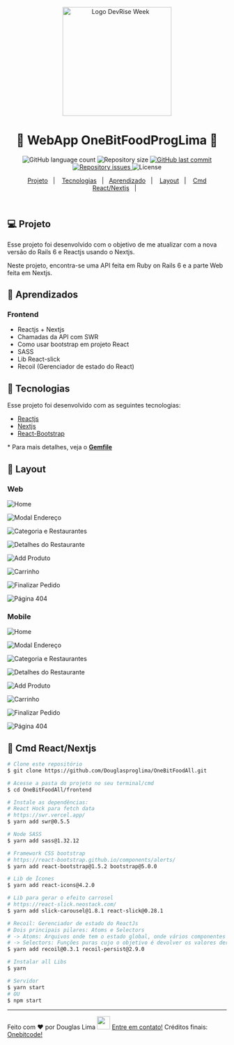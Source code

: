 <p align="center">
  <img alt="Logo DevRise Week" title="#douglasproglima-apps" src="https://rubyonrails.org/images/rails-logo.svg" width="250px" />
</p>

<h1 align="center">
🚀 WebApp OneBitFoodProgLima 🚀
</h1>

<p align="center">
  <img alt="GitHub language count" src="https://img.shields.io/github/languages/count/Douglasproglima/OneBitFoodAll">

  <img alt="Repository size" src="https://img.shields.io/github/repo-size/Douglasproglima/OneBitFoodAll">

  <a href="https://github.com/Douglasproglima/OneBitFoodAll/commits/main">
    <img alt="GitHub last commit" src="https://img.shields.io/github/last-commit/Douglasproglima/OneBitFoodAll">
  </a>

  <a href="https://github.com/Douglasproglima/FindHouses/issues">
    <img alt="Repository issues" src="https://img.shields.io/github/issues/Douglasproglima/OneBitFoodAll">
  </a>

  <img alt="License" src="https://img.shields.io/badge/license-MIT-brightgreen">
</p>

<p align="center">
  <a href="#-projeto">Projeto</a>&nbsp;&nbsp;&nbsp;|&nbsp;&nbsp;&nbsp;
  <a href="#rocket-tecnologias">Tecnologias</a>&nbsp;&nbsp;&nbsp;|&nbsp;&nbsp;&nbsp;<a href="#rocket-tecnologias">Aprendizado</a>&nbsp;&nbsp;&nbsp;|&nbsp;&nbsp;&nbsp;
<a href="#-layout">Layout</a>&nbsp;&nbsp;&nbsp;|&nbsp;&nbsp;&nbsp;
<a href="#rocket-executando">Cmd React/Nextjs</a>&nbsp;&nbsp;&nbsp;|&nbsp;&nbsp;&nbsp;

</p>
<br>

## 💻 Projeto

Esse projeto foi desenvolvido com o objetivo de me atualizar com a nova versão do Rails 6 e Reactjs usando o Nextjs.

Neste projeto, encontra-se uma API feita em Ruby on Rails 6 e a parte Web feita em Nextjs.

## :school_satchel: Aprendizados

### Frontend

- Reactjs + Nextjs
- Chamadas da API com SWR
- Como usar bootstrap em projeto React
- SASS
- Lib React-slick
- Recoil (Gerenciador de estado do React)

## :rocket: Tecnologias

Esse projeto foi desenvolvido com as seguintes tecnologias:

- [Reactjs](https://pt-br.reactjs.org/)
- [Nextjs](https://nextjs.org/)
- [React-Bootstrap](https://react-bootstrap.github.io/)

\* Para mais detalhes, veja o **[Gemfile](./GemFile)**

## 🎨 Layout

### Web

![Home](./assets/images/web/01.png)

![Modal Endereço](./assets/images/web/02.png)

![Categoria e Restaurantes](./assets/images/web/03.png)

![Detalhes do Restaurante](./assets/images/web/04.png)

![Add Produto](./assets/images/web/05.png)

![Carrinho](./assets/images/web/06.png)

![Finalizar Pedido](./assets/images/web/07.png)

![Página 404](./assets/images/web/08.png)

### Mobile

![Home](./assets/images/mobile/01-mobile.png)

![Modal Endereço](./assets/images/mobile/02-mobile.png)

![Categoria e Restaurantes](./assets/images/mobile/03-mobile.png)

![Detalhes do Restaurante](./assets/images/mobile/04-mobile.png)

![Add Produto](./assets/images/mobile/05-mobile.png)

![Carrinho](./assets/images/mobile/06-mobile.png)

![Finalizar Pedido](./assets/images/mobile/07-mobile.png)

![Página 404](./assets/images/mobile/08-mobile.png)

## :notebook: Cmd React/Nextjs

```bash
# Clone este repositório
$ git clone https://github.com/Douglasproglima/OneBitFoodAll.git

# Acesse a pasta do projeto no seu terminal/cmd
$ cd OneBitFoodAll/frontend

# Instale as dependências:
# React Hock para fetch data
# https://swr.vercel.app/
$ yarn add swr@0.5.5

# Node SASS
$ yarn add sass@1.32.12

# Framework CSS bootstrap
# https://react-bootstrap.github.io/components/alerts/
$ yarn add react-bootstrap@1.5.2 bootstrap@5.0.0

# Lib de Ícones
$ yarn add react-icons@4.2.0

# Lib para gerar o efeito carrosel
# https://react-slick.neostack.com/
$ yarn add slick-carousel@1.8.1 react-slick@0.28.1

# Recoil: Gerenciador de estado do ReactJs
# Dois principais pilares: Atoms e Selectors
# -> Atoms: Arquivos onde tem o estado global, onde vários componentes tem acesso a esse estado, é possível atualizar e ler estes estados
# -> Selectors: Funções puras cujo o objetivo é devolver os valores derivados dos atoms.
$ yarn add recoil@0.3.1 recoil-persist@2.9.0

# Instalar all Libs
$ yarn

# Servidor
$ yarn start
# OU
$ npm start
```
---

Feito com ❤️ por Douglas Lima <img src="https://raw.githubusercontent.com/Douglasproglima/douglasproglima/master/gifs/Hi.gif" width="30px"></h2> [Entre em contato!](https://www.linkedin.com/in/douglasproglima) </h2>Créditos finais: [Onebitcode!](https://www.onebitcode.comhttps://onebitcode.com/)
